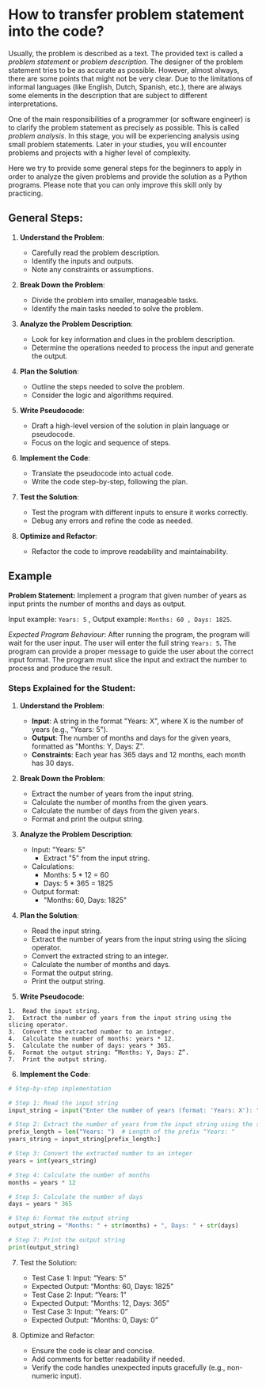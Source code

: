 # How to transfer problem statement into the code? 


Usually, the problem is described as a text. The provided text is called a *problem statement* or *problem description*. The designer of the problem statement tries to be as accurate as possible. However, almost always, there are some points that might not be very clear. Due to the limitations of informal languages (like English, Dutch, Spanish, etc.), there are always some elements in the description that are subject to different interpretations.

One of the main responsibilities of a programmer (or software engineer) is to clarify the problem statement as precisely as possible. This is called *problem analysis*. In this stage, you will be experiencing analysis using small problem statements. Later in your studies, you will encounter problems and projects with a higher level of complexity.

Here we try to provide some general steps for the beginners to apply in order to analyze the given problems and provide the solution as a Python programs. Please note that you can only improve this skill only by practicing. 

## General Steps:

1. **Understand the Problem**:
   - Carefully read the problem description.
   - Identify the inputs and outputs.
   - Note any constraints or assumptions.

2. **Break Down the Problem**:
   - Divide the problem into smaller, manageable tasks.
   - Identify the main tasks needed to solve the problem.

3. **Analyze the Problem Description**:
   - Look for key information and clues in the problem description.
   - Determine the operations needed to process the input and generate the output.

4. **Plan the Solution**:
   - Outline the steps needed to solve the problem.
   - Consider the logic and algorithms required.

5. **Write Pseudocode**:
   - Draft a high-level version of the solution in plain language or pseudocode.
   - Focus on the logic and sequence of steps.

6. **Implement the Code**:
   - Translate the pseudocode into actual code.
   - Write the code step-by-step, following the plan.

7. **Test the Solution**:
   - Test the program with different inputs to ensure it works correctly.
   - Debug any errors and refine the code as needed.

8. **Optimize and Refactor**:
   - Refactor the code to improve readability and maintainability.

## Example 

**Problem Statement:** Implement a program that given number of years as input prints the number of months and days as output. 

Input example: ```Years: 5``` , 
Output example: ```Months: 60 , Days: 1825```.

*Expected Program Behaviour*: After running the program, the program will wait for the user input. The user will enter the full string ```Years: 5```. The program can provide a proper message to guide the user about the correct input format. The program must slice the input and extract the number to process and produce the result. 

### Steps Explained for the Student:

1. **Understand the Problem**:
   - **Input**: A string in the format "Years: X", where X is the number of years (e.g., "Years: 5").
   - **Output**: The number of months and days for the given years, formatted as "Months: Y, Days: Z".
   - **Constraints**: Each year has 365 days and 12 months, each month has 30 days.

2. **Break Down the Problem**:
   - Extract the number of years from the input string.
   - Calculate the number of months from the given years.
   - Calculate the number of days from the given years.
   - Format and print the output string.

3. **Analyze the Problem Description**:
   - Input: "Years: 5"
     - Extract "5" from the input string.
   - Calculations:
     - Months: 5 * 12 = 60
     - Days: 5 * 365 = 1825
   - Output format:
     - "Months: 60, Days: 1825"

4. **Plan the Solution**:
   - Read the input string.
   - Extract the number of years from the input string using the slicing operator.
   - Convert the extracted string to an integer.
   - Calculate the number of months and days.
   - Format the output string.
   - Print the output string.

5. **Write Pseudocode**:

```
1.	Read the input string.
2.	Extract the number of years from the input string using the slicing operator.
3.	Convert the extracted number to an integer.
4.	Calculate the number of months: years * 12.
5.	Calculate the number of days: years * 365.
6.	Format the output string: “Months: Y, Days: Z”.
7.	Print the output string.
```
6. **Implement the Code**:

```python
# Step-by-step implementation

# Step 1: Read the input string
input_string = input("Enter the number of years (format: 'Years: X'): ")

# Step 2: Extract the number of years from the input string using the slicing operator
prefix_length = len("Years: ")  # Length of the prefix "Years: "
years_string = input_string[prefix_length:]

# Step 3: Convert the extracted number to an integer
years = int(years_string)

# Step 4: Calculate the number of months
months = years * 12

# Step 5: Calculate the number of days
days = years * 365

# Step 6: Format the output string
output_string = "Months: " + str(months) + ", Days: " + str(days)

# Step 7: Print the output string
print(output_string)
```

7.	Test the Solution:
	- Test Case 1: Input: “Years: 5”
	- Expected Output: “Months: 60, Days: 1825”
	- Test Case 2: Input: “Years: 1”
	- Expected Output: “Months: 12, Days: 365”
	- Test Case 3: Input: “Years: 0”
	- Expected Output: “Months: 0, Days: 0”

8.	Optimize and Refactor:
	- Ensure the code is clear and concise.
	- Add comments for better readability if needed.
	- Verify the code handles unexpected inputs gracefully (e.g., non-numeric input).
